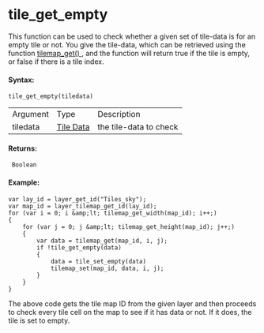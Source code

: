 # tile_get_empty

This function can be used to check whether a given set of tile-data is
for an empty tile or not. You give the tile-data, which can be retrieved
using the function [ tilemap_get() ](tilemap_get) , and the function
will return true if the tile is empty, or false if there is a tile
index.

#### Syntax:

``` gml
tile_get_empty(tiledata)
```

|          |                                                                                                                          |                        |
|----------|--------------------------------------------------------------------------------------------------------------------------|------------------------|
| Argument | Type                                                                                                                     | Description            |
| tiledata |  [Tile Data](../../../../../../GameMaker_Language/GML_Reference/Asset_Management/Rooms/Tile_Map_Layers/tilemap_get)  | the tile-data to check |

#### Returns:

``` gml
 Boolean
```

#### Example:

``` gml
var lay_id = layer_get_id("Tiles_sky");
var map_id = layer_tilemap_get_id(lay_id);
for (var i = 0; i &amp;lt; tilemap_get_width(map_id); i++;)
{
    for (var j = 0; j &amp;lt; tilemap_get_height(map_id); j++;)
    {
        var data = tilemap_get(map_id, i, j);
        if !tile_get_empty(data)
        {
            data = tile_set_empty(data)
            tilemap_set(map_id, data, i, j);
        }
    }
}
```

The above code gets the tile map ID from the given layer and then
proceeds to check every tile cell on the map to see if it has data or
not. If it does, the tile is set to empty.
